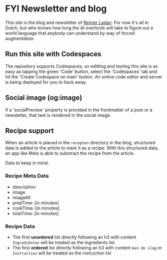 # FYI Newsletter and blog

This site is the blog and newsletter of [Reinier Ladan](https://reinierladan.nl). For now it's all in Dutch, but who knows how long the AI overlords will take to figure out a world language that anybody can understand by way of forced augmentation.

## Run this site with Codespaces

The repository supports Codespaces, so editting and testing this site is as easy as tapping the green 'Code' button, select the 'Codespaces' tab and hit the 'Create Codespace on main' button. An online code editor and server is being deployed for you to hack away.

## Social image (og:image)

If a 'socialPreview' property is provided  in the frontmatter of a post or a newsletter, that text is rendered in the social image.

## Recipe support

When an article is placed in the `recepten` directory in the blog, structured data is added to the article to mark it as a recipe. With this structured data, an app like Mela is able to substract the recipe from the article.

Data to keep in mind:

### Recipe Meta Data

- description
- image
- imageAlt
- prepTime: [in minutes]
- cookTime: [in minutes]
- totalTime: [in minutes]

### Recipe Data

- The first **unordered** list directly following an h3 with content `Ingrediënten` will be treated as the ingredients list
- The first **ordered** list directly following an h3 with content `Aan de slag` or `Instructies` will be treated as the instruction list
